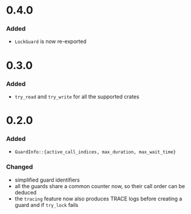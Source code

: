 # 0.4.0

### Added
- `LockGuard` is now re-exported

# 0.3.0

### Added
- `try_read` and `try_write` for all the supported crates

# 0.2.0

### Added
- `GuardInfo::{active_call_indices, max_duration, max_wait_time}`

### Changed
- simplified guard identifiers
- all the guards share a common counter now, so their call order can be deduced
- the `tracing` feature now also produces TRACE logs before creating a guard and if `try_lock` fails
